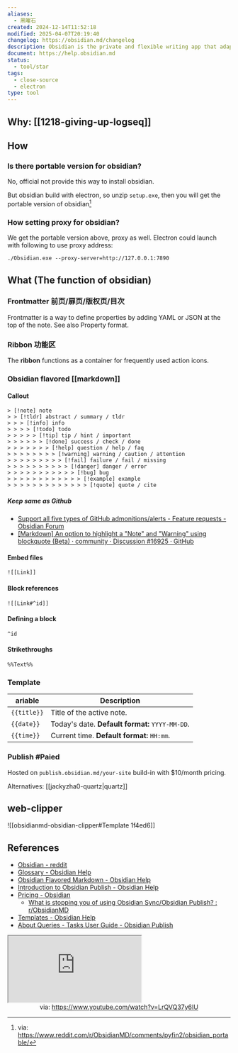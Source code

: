 ```yaml
---
aliases:
  - 黑曜石
created: 2024-12-14T11:52:18
modified: 2025-04-07T20:19:40
changelog: https://obsidian.md/changelog
description: Obsidian is the private and flexible writing app that adapts to the way you think.
document: https://help.obsidian.md
status:
  - tool/star
tags:
  - close-source
  - electron
type: tool
---
```


## Why: [[1218-giving-up-logseq]]

## How

### Is there portable version for obsidian?

No, official not provide this way to install obsidian.

But obsidian build with electron, so unzip `setup.exe`, then you will get the portable version of obsidian[^unzip-way]

### How setting proxy for obsidian?

We get the portable version above, proxy as well. Electron could launch with following to use proxy address:

```shell
./Obsidian.exe --proxy-server=http://127.0.0.1:7890
```

## What (The function of obsidian)

### Frontmatter 前页/扉页/版权页/目次

Frontmatter is a way to define properties by adding YAML or JSON at the top of the note. See also Property format.

### Ribbon 功能区

The **ribbon** functions as a container for frequently used action icons.

### Obsidian flavored [[markdown]]

#### Callout

```
> [!note] note
> > [!tldr] abstract / summary / tldr
> > > [!info] info
> > > > [!todo] todo
> > > > > [!tip] tip / hint / important
> > > > > > [!done] success / check / done
> > > > > > > [!help] question / help / faq
> > > > > > > > [!warning] warning / caution / attention
> > > > > > > > > [!fail] failure / fail / missing
> > > > > > > > > > [!danger] danger / error
> > > > > > > > > > > [!bug] bug
> > > > > > > > > > > > [!example] example
> > > > > > > > > > > > > [!quote] quote / cite
```

##### Keep same as Github

- [Support all five types of GitHub admonitions/alerts - Feature requests - Obsidian Forum](https://forum.obsidian.md/t/support-all-five-types-of-github-admonitions-alerts/84920/5)
- [\[Markdown\] An option to highlight a "Note" and "Warning" using blockquote (Beta) · community · Discussion #16925 · GitHub](https://github.com/orgs/community/discussions/16925)

#### Embed files

`![[Link]]`

#### Block references

`![[Link#^id]]`

#### Defining a block

`^id`

#### Strikethroughs

`%%Text%%`

### Template

| ariable     | Description                                     |
| ----------- | ----------------------------------------------- |
| `{{title}}` | Title of the active note.                       |
| `{{date}}`  | Today's date. **Default format:** `YYYY-MM-DD`. |
| `{{time}}`  | Current time. **Default format:** `HH:mm`.      |

### Publish #Paied

Hosted on `publish.obsidian.md/your-site` build-in with $10/month pricing.

Alternatives: [[jackyzha0-quartz|quartz]]

## web-clipper

![[obsidianmd-obsidian-clipper#Template 1f4ed6]]

## References

- [Obsidian - reddit](https://www.reddit.com/r/ObsidianMD/)
- [Glossary - Obsidian Help](https://help.obsidian.md/Getting+started/Glossary)
- [Obsidian Flavored Markdown - Obsidian Help](https://help.obsidian.md/Editing+and+formatting/Obsidian+Flavored+Markdown)
- [Introduction to Obsidian Publish - Obsidian Help](https://help.obsidian.md/Obsidian+Publish/Introduction+to+Obsidian+Publish)
- [Pricing - Obsidian](https://obsidian.md/pricing)
    - [What is stopping you of using Obsidian Sync/Obsidian Publish? : r/ObsidianMD](https://www.reddit.com/r/ObsidianMD/comments/1cji7ym/what_is_stopping_you_of_using_obsidian/)
- [Templates - Obsidian Help](https://help.obsidian.md/Plugins/Templates)
- [About Queries - Tasks User Guide - Obsidian Publish](https://publish.obsidian.md/tasks/Queries/About+Queries)
<iframe src="https://www.youtube.com/embed/LrQVQ37y6IU" allow="accelerometer; autoplay; clipboard-write; encrypted-media; gyroscope; picture-in-picture; web-share" referrerpolicy="strict-origin-when-cross-origin" allowfullscreen></iframe>
<center>via: <a href='https://www.youtube.com/watch?v=LrQVQ37y6IU' target='_blank' class='external-link'>https://www.youtube.com/watch?v=LrQVQ37y6IU</a></center>

[^unzip-way]: via: https://www.reddit.com/r/ObsidianMD/comments/pyfin2/obsidian_portable/
